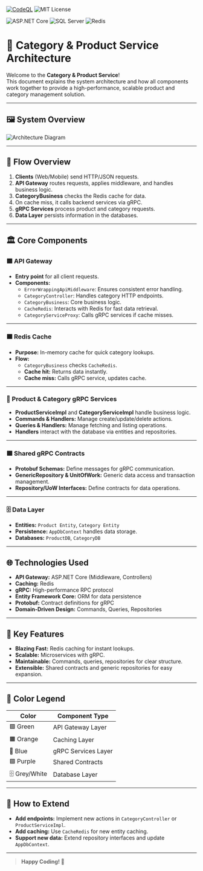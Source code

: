 [![CodeQL](https://github.com/th3y3m/grpc-multi-server-demo/actions/workflows/github-code-scanning/codeql/badge.svg)](https://github.com/th3y3m/grpc-multi-server-demo/actions/workflows/github-code-scanning/codeql)
![MIT License](https://img.shields.io/badge/License-MIT-yellow.svg)


![ASP.NET Core](https://img.shields.io/badge/ASP.NET_Core-5C2D91?style=for-the-badge&logo=dot-net&logoColor=white)
![SQL Server](https://img.shields.io/badge/SQL_Server-CC2927?style=for-the-badge&logo=microsoft-sql-server&logoColor=white)
![Redis](https://img.shields.io/badge/Redis-DC382D?style=for-the-badge&logo=redis&logoColor=white)

# 🛒 Category & Product Service Architecture

Welcome to the **Category & Product Service**!  
This document explains the system architecture and how all components work together to provide a high-performance, scalable product and category management solution.

---

## 🖼️ System Overview

![Architecture Diagram](https://github.com/th3y3m/grpc-multi-server-demo/tree/main/Diagrams/diagram.png)

---

## 🚦 Flow Overview

1. **Clients** (Web/Mobile) send HTTP/JSON requests.
2. **API Gateway** routes requests, applies middleware, and handles business logic.
3. **CategoryBusiness** checks the Redis cache for data.
4. On cache miss, it calls backend services via gRPC.
5. **gRPC Services** process product and category requests.
6. **Data Layer** persists information in the databases.

---

## 🏛️ Core Components

### 🟩 API Gateway

- **Entry point** for all client requests.
- **Components:**
  - `ErrorWrappingApiMiddleware`: Ensures consistent error handling.
  - `CategoryController`: Handles category HTTP endpoints.
  - `CategoryBusiness`: Core business logic.
  - `CacheRedis`: Interacts with Redis for fast data retrieval.
  - `CategoryServiceProxy`: Calls gRPC services if cache misses.

---

### 🟧 Redis Cache

- **Purpose:** In-memory cache for quick category lookups.
- **Flow:**
  - `CategoryBusiness` checks `CacheRedis`.
  - **Cache hit:** Returns data instantly.
  - **Cache miss:** Calls gRPC service, updates cache.

---

### 🔷 Product & Category gRPC Services

- **ProductServiceImpl** and **CategoryServiceImpl** handle business logic.
- **Commands & Handlers:** Manage create/update/delete actions.
- **Queries & Handlers:** Manage fetching and listing operations.
- **Handlers** interact with the database via entities and repositories.

---

### 🟪 Shared gRPC Contracts

- **Protobuf Schemas:** Define messages for gRPC communication.
- **GenericRepository & UnitOfWork:** Generic data access and transaction management.
- **Repository/UoW Interfaces:** Define contracts for data operations.

---

### 🗄️ Data Layer

- **Entities:** `Product Entity`, `Category Entity`
- **Persistence:** `AppDbContext` handles data storage.
- **Databases:** `ProductDB`, `CategoryDB`

---

## 🌐 Technologies Used

- **API Gateway:** ASP.NET Core (Middleware, Controllers)
- **Caching:** Redis
- **gRPC:** High-performance RPC protocol
- **Entity Framework Core:** ORM for data persistence
- **Protobuf:** Contract definitions for gRPC
- **Domain-Driven Design:** Commands, Queries, Repositories

---

## 🚀 Key Features

- **Blazing Fast:** Redis caching for instant lookups.
- **Scalable:** Microservices with gRPC.
- **Maintainable:** Commands, queries, repositories for clear structure.
- **Extensible:** Shared contracts and generic repositories for easy expansion.

---

## 🎨 Color Legend

| Color        | Component Type         |
|--------------|-----------------------|
| 🟩 Green     | API Gateway Layer     |
| 🟧 Orange    | Caching Layer         |
| 🔷 Blue      | gRPC Services Layer   |
| 🟪 Purple    | Shared Contracts      |
| 🗄️ Grey/White | Database Layer        |

---

## 🧭 How to Extend

- **Add endpoints:** Implement new actions in `CategoryController` or `ProductServiceImpl`.
- **Add caching:** Use `CacheRedis` for new entity caching.
- **Support new data:** Extend repository interfaces and update `AppDbContext`.

---

> **Happy Coding! 🚀**